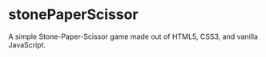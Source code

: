 # stonePaperScissor
A simple Stone-Paper-Scissor game made out of HTML5, CSS3, and vanilla JavaScript.
